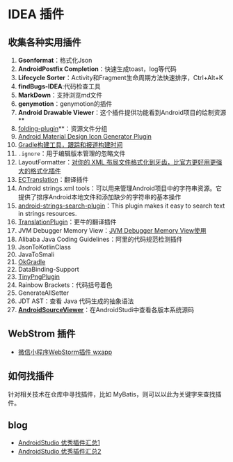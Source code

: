 # IDEA 插件

## 收集各种实用插件

1. **Gsonformat**：格式化Json
2. **AndroidPostfix Completion**：快速生成toast，log等代码
3. **Lifecycle Sorter**：Activity和Fragment生命周期方法快速排序，Ctrl+Alt+K
4. **findBugs-IDEA**:代码检查工具
5. **MarkDown**：支持浏览md文件
6. **genymotion**：genymotion的插件
7. **Android Drawable Viewer**：这个插件提供功能看到Android项目的绘制资源**
8. [folding-plugin](https://github.com/dmytrodanylyk/folding-plugin)**：资源文件分组
9. [Android Material Design Icon Generator Plugin](https://github.com/konifar/android-material-design-icon-generator-plugin)
10. [Gradle构建工具，跟踪和报道构建时间](https://github.com/passy/build-time-tracker-plugin)
11. `.ignore`：用于编辑版本管理的忽略文件
12. LayoutFormatter：[对你的 XML 布局文件格式化到牙齿，比官方更好用更强大的格式化插件](https://github.com/drakeet/LayoutFormatter)
13. [ECTranslation](https://github.com/Skykai521/ECTranslation)：翻译插件
14. Android strings.xml tools：可以用来管理Android项目中的字符串资源。它提供了排序Android本地文件和添加缺少的字符串的基本操作
15. [android-strings-search-plugin](https://github.com/konifar/android-strings-search-plugin)：This plugin makes it easy to search text in strings resources.
16. [TranslationPlugin](https://github.com/YiiGuxing/TranslationPlugin)：更牛的翻译插件
17. JVM Debugger Memory View：[JVM Debugger Memory View使用](https://zhuanlan.zhihu.com/p/25110433?utm_source=qq&utm_medium=social)
18. Alibaba Java Coding Guidelines：阿里的代码规范检测插件
19. JsonToKotlinClass
20. JavaToSmali
21. [OkGradle](https://plugins.jetbrains.com/plugin/10102-ok-gradle-)
22. DataBinding-Support
23. [TinyPngPlugin](https://github.com/lsjwzh/TinyPngPlugin)
24. Rainbow Brackets：代码括号着色
25. GenerateAllSetter
26. JDT AST：查看 Java 代码生成的抽象语法
27. **[AndroidSourceViewer](https://github.com/pengwei1024/AndroidSourceViewer)**：在AndroidStudi中查看各版本系统源码

## WebStrom 插件

- [微信小程序WebStorm插件 wxapp](https://www.jianshu.com/p/a436b4f9e4ed)

## 如何找插件

针对相关技术在仓库中寻找插件，比如 MyBatis，则可以以此为关键字来查找插件。

## blog

- [AndroidStudio 优秀插件汇总1](https://github.com/dreamlivemeng/androidstudio-plugins)
- [AndroidStudio 优秀插件汇总2](https://ydmmocoo.github.io/2016/06/28/Android-Studio%E6%8F%92%E4%BB%B6%E6%95%B4%E7%90%86/)
